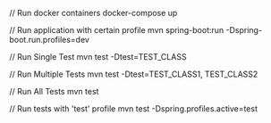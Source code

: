 // Run docker containers
docker-compose up

// Run application with certain profile
mvn spring-boot:run -Dspring-boot.run.profiles=dev

// Run Single Test
 mvn test -Dtest=TEST_CLASS

// Run Multiple Tests
 mvn test -Dtest=TEST_CLASS1, TEST_CLASS2

// Run All Tests
 mvn test

// Run tests with 'test' profile
mvn test -Dspring.profiles.active=test

